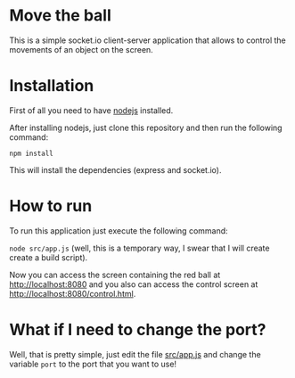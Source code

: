 Move the ball
=============

This is a simple socket.io client-server application that allows to control the movements of an object on the screen.

Installation
============

First of all you need to have [nodejs](https://github.com/joyent/node) installed.

After installing nodejs, just clone this repository and then run the following command:

```npm install```

This will install the dependencies (express and socket.io).

How to run
==========

To run this application just execute the following command:

```node src/app.js``` (well, this is a temporary way, I swear that I will create create a build script).

Now you can access the screen containing the red ball at [http://localhost:8080](http://localhost:8080) and you also can access the control screen at [http://localhost:8080/control.html](http://localhost:8080/control.html).

What if I need to change the port?
==================================

Well, that is pretty simple, just edit the file [src/app.js](src/app.js) and change the variable ```port``` to the port that you want to use!
